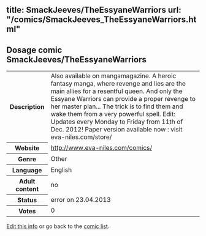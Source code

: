 title: SmackJeeves/TheEssyaneWarriors
url: "/comics/SmackJeeves_TheEssyaneWarriors.html"
---
Dosage comic SmackJeeves/TheEssyaneWarriors
-----------------------------------------

<table class="comicinfo">
<tr>
<th>Description</th><td>Also available on mangamagazine. A heroic fantasy manga, where revenge and lies are the main allies for a resentful queen. And only the Essyane Warriors can provide a proper revenge to her master plan... The trick is to find them and wake them from a very powerful spell. Edit: Updates every Monday to Friday from 11th of Dec. 2012! Paper version available now : visit eva-niles.com/store/</td>
</tr>
<tr>
<th>Website</th><td><a href="http://www.eva-niles.com/comics/">http://www.eva-niles.com/comics/</a></td>
</tr>
<tr>
<th>Genre</th><td>Other</td>
</tr>
<tr>
<th>Language</th><td>English</td>
</tr>
<tr>
<th>Adult content</th><td>no</td>
</tr>
<tr>
<th>Status</th><td>error on 23.04.2013</td>
</tr>
<tr>
<th>Votes</th><td>0</div></td>
</tr>
</table>

[Edit this info](/comics/SmackJeeves_TheEssyaneWarriors_edit.html) or go back to the [comic list](../comic-index.html).
